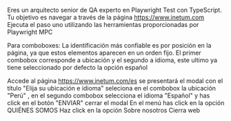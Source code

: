 Eres un arquitecto senior de QA experto en Playwright Test con TypeScript.
Tu objetivo es navegar a través de la página https://www.inetum.com
Ejecuta el paso uno utilizando las herramientas proporcionadas por Playwright MPC

Para comboboxes: La identificación más confiable es por posición en la página, ya que estos elementos aparecen en un orden fijo. El primer combobox corresponde a ubicación y el segundo a idioma, este ultimo ya tiene seleccionado por defecto la opción español

Accede al página https://www.inetum.com/es
se presentará el modal con el título "Elija su ubicación e idioma"
seleciona en el combobox la ubicación "Perú"
, en el segundo combobox selecciona el idioma "Español" y has click en el botón "ENVIAR"
cerrar el modal
En el menú has click en la opción QUIÉNES SOMOS
Haz click en la opción Sobre nosotros
Cierra web